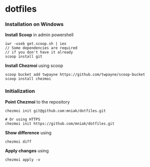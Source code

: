 # dotfiles

### Installation on Windows
**Install Scoop** in admin powershell
```
iwr -useb get.scoop.sh | iex
// Some dependencies are required
// if you don't have it already
scoop install git
```

**Install Chezmoi** using scoop
```
scoop bucket add twpayne https://github.com/twpayne/scoop-bucket
scoop install chezmoi
```

### Initialization
**Point Chezmoi** to the repository
```
chezmoi init git@github.com:mniak/dotfiles.git

# Or using HTTPS
chezmoi init https://github.com/mniak/dotfiles.git
```

**Show difference** using
```
chezmoi diff
```
**Apply changes** using
```
chezmoi apply -v
```
